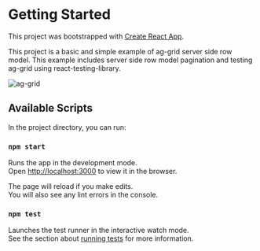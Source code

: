 # Getting Started

This project was bootstrapped with [Create React App](https://github.com/facebook/create-react-app).

This project is a basic and simple example of ag-grid server side row model. This example includes server side row model pagination and testing ag-grid using react-testing-library.

![ag-grid](https://pasteboard.co/JBFiJUp.png)

## Available Scripts

In the project directory, you can run:

### `npm start`

Runs the app in the development mode.\
Open [http://localhost:3000](http://localhost:3000) to view it in the browser.

The page will reload if you make edits.\
You will also see any lint errors in the console.

### `npm test`

Launches the test runner in the interactive watch mode.\
See the section about [running tests](https://facebook.github.io/create-react-app/docs/running-tests) for more information.

